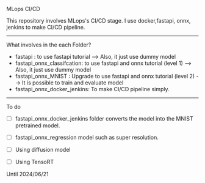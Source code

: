 MLops CI/CD 

This repository involves MLops's CI/CD stage.
I use docker,fastapi, onnx, jenkins to make CI/CD pipeline. 

-----------------------------------------------------------
What involves in the each Folder?

- fastapi : to use fastapi tutorial  --> Also, it just use dummy model
- fastapi_onnx_classifcation: to use fastapi and onnx tutorial (level 1) --> Also, it just use dummy model
- fastapi_onnx_MNIST : Upgrade to use fastapi and onnx tutorial (level 2) --> It is possible to train and evaluate model
- fastapi_onnx_docker_jenkins: To make CI/CD pipeline simply.

-----------------------------------------------------------
To do

- [ ] fastapi_onnx_docker_jenkins folder converts the model into the MNIST pretrained model.

- [ ] fastapi_onnx_regression model such as super resolution.

- [ ] Using diffusion model 

- [ ] Using TensoRT

Until 2024/06/21
